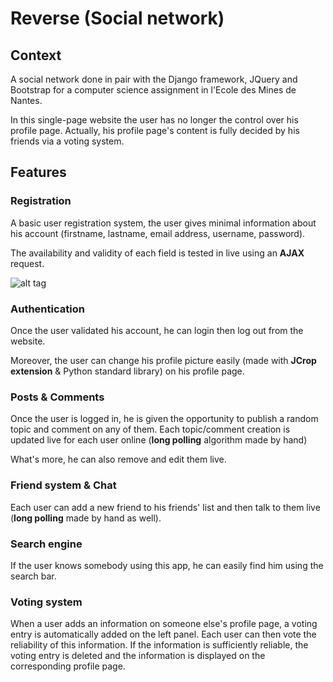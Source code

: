 # Reverse (Social network)

Context
------

A social network done in pair with the Django framework, JQuery and Bootstrap for a computer science assignment in l'Ecole des Mines de Nantes.

In this single-page website the user has no longer the control over his profile page. Actually, his profile page's content is fully decided by his friends via a voting system.

Features
-------

### Registration

A basic user registration system, the user gives minimal information about his account
(firstname, lastname, email address, username, password).

The availability and validity of each field is tested in live using an **AJAX** request.

![alt tag](screenshots/available.gif)

### Authentication

Once the user validated his account, he can login then log out from the website.

Moreover, the user can change his profile picture easily (made with **JCrop extension** & Python standard library) on his profile page.

### Posts & Comments

Once the user is logged in, he is given the opportunity to publish a random topic and comment on any of them.
Each topic/comment creation is updated live for each user online (**long polling** algorithm made by hand)

What's more, he can also remove and edit them live.

### Friend system & Chat

Each user can add a new friend to his friends' list and then talk to them live (**long polling** made by hand as well).


### Search engine

If the user knows somebody using this app, he can easily find him using the search bar.


### Voting system

When a user adds an information on someone else's profile page, a voting entry is automatically added on the left panel.
Each user can then vote the reliability of this information. If the information is sufficiently reliable, the voting entry is deleted and the information is displayed on the corresponding profile page. 
